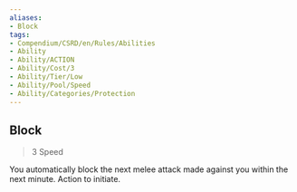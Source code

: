 ```yaml
---
aliases:
- Block
tags:
- Compendium/CSRD/en/Rules/Abilities
- Ability
- Ability/ACTION
- Ability/Cost/3
- Ability/Tier/Low
- Ability/Pool/Speed
- Ability/Categories/Protection
---
```


  
## Block  
>3  Speed  
  
You automatically block the next melee attack made against you within the next minute. Action to initiate.